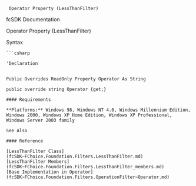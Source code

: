 ﻿     Operator Property (LessThanFilter)                                                   

fcSDK Documentation

Operator Property (LessThanFilter)

Syntax

```vbnet
```csharp

'Declaration
 

Public Overrides ReadOnly Property Operator As String

public override string Operator {get;}

#### Requirements

**Platforms:** Windows 98, Windows NT 4.0, Windows Millennium Edition, Windows 2000, Windows XP Home Edition, Windows XP Professional, Windows Server 2003 family

See Also

#### Reference

[LessThanFilter Class](fcSDK~FChoice.Foundation.Filters.LessThanFilter.md)  
[LessThanFilter Members](fcSDK~FChoice.Foundation.Filters.LessThanFilter_members.md)  
[Base Implementation in Operator](fcSDK~FChoice.Foundation.Filters.OperationFilter~Operator.md)